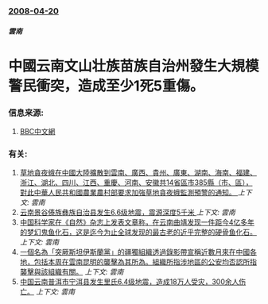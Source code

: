 ### [2008-04-20](/news/2008/04/20/index.md)

##### 雲南
# 中國云南文山壮族苗族自治州發生大規模警民衝突，造成至少1死5重傷。




### 信息来源:

1. [BBC中文網](http://news.bbc.co.uk/chinese/simp/hi/newsid_7360000/newsid_7360300/7360333.stm)

### 有关:

1. [草地貪夜蛾在中國大陸擴散到雲南、廣西、貴州、廣東、湖南、海南、福建、浙江、湖北、四川、江西、重慶、河南、安徽共14省區市385縣（市、區），對此中華人民共和國農業農村部要求加強草地貪夜蛾監測預警的通知。 ](/news/2019/05/19/草地貪夜蛾在中國大陸擴散到雲南-廣西-貴州-廣東-湖南-海南-福建-浙江-湖北-四川-江西-重慶-河南-安徽共14省區市.md) _上下文: 雲南_
2. [ 云南景谷傣族彝族自治县发生6.6级地震，震源深度5千米 ](/news/2014/10/6/云南景谷傣族彝族自治县发生66级地震-震源深度5千米.md) _上下文: 雲南_
3. [中国科学家在《自然》杂志上发表文章称，在云南曲靖发现一件距今4亿多年的梦幻鬼鱼化石，这是迄今为止全球发现的最古老的近乎完整的硬骨鱼化石。](/news/2009/03/26/中国科学家在-自然-杂志上发表文章称-在云南曲靖发现一件距今4亿多年的梦幻鬼鱼化石-这是迄今为止全球发现的最古老的近乎完.md) _上下文: 雲南_
4. [一個名為「突厥斯坦伊斯蘭黨」的疆獨組織透過錄影帶宣稱近數月來在中國各地，包括本周在雲南昆明的襲擊為其所為。組織所指涉地區的公安均否認所指襲擊與該組織有關。](/news/2008/07/26/一個名為-突厥斯坦伊斯蘭黨-的疆獨組織透過錄影帶宣稱近數月來在中國各地-包括本周在雲南昆明的襲擊為其所為-組織所指涉地區.md) _上下文: 雲南_
5. [中国云南普洱市宁洱县发生里氏6.4级地震，造成18万人受灾，300余人伤亡。](/news/2007/06/3/中国云南普洱市宁洱县发生里氏64级地震-造成18万人受灾-300余人伤亡.md) _上下文: 雲南_
